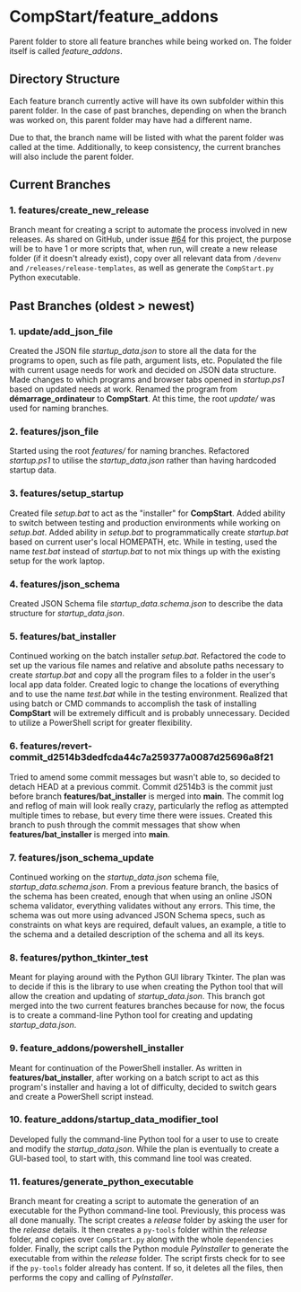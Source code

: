 # CompStart/feature_addons

Parent folder to store all feature branches while being worked on. The folder itself is called _feature_addons_.

## Directory Structure

Each feature branch currently active will have its own subfolder within this parent folder. In the case of past branches, depending on when the branch was worked on, this parent folder may have had a different name.

Due to that, the branch name will be listed with what the parent folder was called at the time. Additionally, to keep consistency, the current branches will also include the parent folder.

## Current Branches

### 1. features/create_new_release

Branch meant for creating a script to automate the process involved in new releases. As shared on GitHub, under issue [#64](https://github.com/dEhiN/CompStart/issues/64) for this project, the purpose will be to have 1 or more scripts that, when run, will create a new release folder (if it doesn't already exist), copy over all relevant data from `/devenv` and `/releases/release-templates`, as well as generate the `CompStart.py` Python executable.

## Past Branches (oldest > newest)

### 1. update/add_json_file

Created the JSON file _startup_data.json_ to store all the data for the programs to open, such as file path, argument lists, etc. Populated the file with current usage needs for work and decided on JSON data structure. Made changes to which programs and browser tabs opened in _startup.ps1_ based on updated needs at work. Renamed the program from **démarrage_ordinateur** to **CompStart**. At this time, the root _update/_ was used for naming branches.

### 2. features/json_file

Started using the root _features/_ for naming branches. Refactored _startup.ps1_ to utilise the _startup_data.json_ rather than having hardcoded startup data.

### 3. features/setup_startup

Created file _setup.bat_ to act as the "installer" for **CompStart**. Added ability to switch between testing and production environments while working on _setup.bat_. Added ability in _setup.bat_ to programmatically create _startup.bat_ based on current user's local HOMEPATH, etc. While in testing, used the name _test.bat_ instead of _startup.bat_ to not mix things up with the existing setup for the work laptop.

### 4. features/json_schema

Created JSON Schema file _startup_data.schema.json_ to describe the data structure for _startup_data.json_.

### 5. features/bat_installer

Continued working on the batch installer _setup.bat_. Refactored the code to set up the various file names and relative and absolute paths necessary to create _startup.bat_ and copy all the program files to a folder in the user's local app data folder. Created logic to change the locations of everything and to use the name _test.bat_ while in the testing environment. Realized that using batch or CMD commands to accomplish the task of installing **CompStart** will be extremely difficult and is probably unnecessary. Decided to utilize a PowerShell script for greater flexibility.

### 6. features/revert-commit_d2514b3dedfcda44c7a259377a0087d25696a8f21

Tried to amend some commit messages but wasn't able to, so decided to detach HEAD at a previous commit. Commit d2514b3 is the commit just before branch **features/bat_installer** is merged into **main**. The commit log and reflog of main will look really crazy, particularly the reflog as attempted multiple times to rebase, but every time there were issues. Created this branch to push through the commit messages that show when **features/bat_installer** is merged into **main**.

### 7. features/json_schema_update

Continued working on the _startup_data.json_ schema file, _startup_data.schema.json_. From a previous feature branch, the basics of the schema has been created, enough that when using an online JSON schema validator, everything validates without any errors. This time, the schema was out more using advanced JSON Schema specs, such as constraints on what keys are required, default values, an example, a title to the schema and a detailed description of the schema and all its keys.

### 8. features/python_tkinter_test

Meant for playing around with the Python GUI library Tkinter. The plan was to decide if this is the library to use when creating the Python tool that will allow the creation and updating of _startup_data.json_. This branch got merged into the two current features branches because for now, the focus is to create a command-line Python tool for creating and updating _startup_data.json_.

### 9. feature_addons/powershell_installer

Meant for continuation of the PowerShell installer. As written in **features/bat_installer**, after working on a batch script to act as this program's installer and having a lot of difficulty, decided to switch gears and create a PowerShell script instead.

### 10. feature_addons/startup_data_modifier_tool

Developed fully the command-line Python tool for a user to use to create and modify the _startup_data.json_. While the plan is eventually to create a GUI-based tool, to start with, this command line tool was created.

### 11. features/generate_python_executable

Branch meant for creating a script to automate the generation of an executable for the Python command-line tool. Previously, this process was all done manually. The script creates a _release_ folder by asking the user for the _release_ details. It then creates a `py-tools` folder within the _release_ folder, and copies over `CompStart.py` along with the whole `dependencies` folder. Finally, the script calls the Python module _PyInstaller_ to generate the executable from within the _release_ folder. The script firsts check for to see if the `py-tools` folder already has content. If so, it deletes all the files, then performs the copy and calling of _PyInstaller_.
